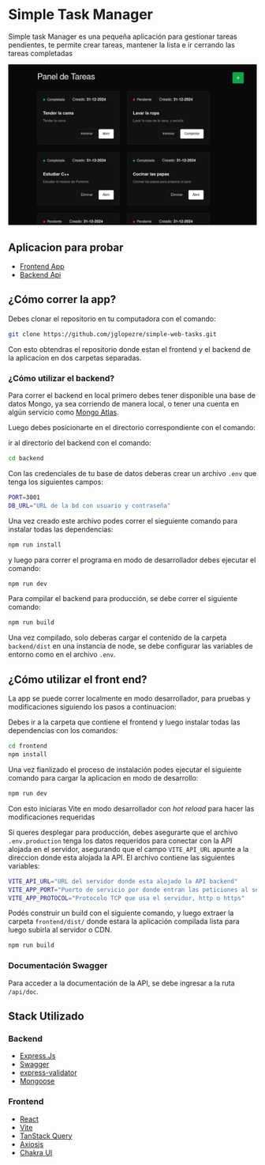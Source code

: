 


# Simple Task Manager
Simple task Manager es una pequeña aplicación para gestionar tareas pendientes, te permite crear tareas, mantener la lista e ir cerrando las tareas completadas

<img src="assets/simple-task-manager.png" alt="captura de pantalla" width="640">

## Aplicacion para probar

- [Frontend App](https://lucky-fairy-e98c1c.netlify.app/)
- [Backend Api](https://simple-web-tasks.onrender.com/api/tasks)

## ¿Cómo correr la app?

Debes clonar el repositorio en tu computadora con el comando:

```bash
git clone https://github.com/jglopezre/simple-web-tasks.git
```

Con esto obtendras el repositorio donde estan el frontend y el backend de la aplicacion en dos carpetas separadas.

### ¿Cómo utilizar el backend?
Para correr el backend en local primero debes
tener disponible una base de datos Mongo, ya sea corriendo de manera local, o tener una cuenta en algún servicio como [Mongo Atlas](https://www.mongodb.com/).

Luego debes posicionarte en el directorio correspondiente con el comando:

ir al directorio del backend con el comando:

```bash
cd backend
```

Con las credenciales de tu base de datos deberas crear un archivo `.env`  que tenga los siguientes campos:

```bash
PORT=3001
DB_URL="URL de la bd con usuario y contraseña"
```

Una vez creado este archivo podes correr el sieguiente comando para instalar todas las dependencias:

```bash
npm run install
```

y luego para correr el programa en modo de desarrollador debes ejecutar el comando:

```bash
npm run dev
```

Para compilar el backend para producción, se debe correr el siguiente comando:

```bash
npm run build
```
Una vez compilado, solo deberas cargar el contenido de la carpeta `backend/dist` en una instancia de node, se debe configurar las variables de entorno como en el archivo `.env`.

## ¿Cómo utilizar el front end?

La app se puede correr localmente en modo desarrollador, para pruebas y modificaciones siguiendo los pasos a continuacion:

Debes ir a la carpeta que contiene el frontend y luego instalar todas las dependencias con los comandos:

```bash
cd frontend
npm install
```

Una vez fianlizado el proceso de instalación podes ejecutar el siguiente comando para cargar la aplicacion en modo de desarrollo:

```bash
npm run dev
```
Con esto iniciaras Vite en modo desarrollador con *hot reload* para hacer las modificaciones requeridas

Si queres desplegar para producción, debes asegurarte que el archivo `.env.production` tenga los datos requeridos para conectar con la API alojada en el servidor, asegurando que el campo `VITE_API_URL` apunte a la direccion donde esta alojada la API. El archivo contiene las siguientes variables:

```bash
VITE_API_URL="URL del servidor donde esta alojado la API backend"
VITE_APP_PORT="Puerto de servicio por donde entran las peticiones al servidor"
VITE_APP_PROTOCOL="Protocolo TCP que usa el servidor, http o https"
```

Podés construir un build con el siguiente comando, y luego extraer la carpeta `frontend/dist/` donde estara la aplicación compilada lista para luego subirla al servidor o CDN.

```bash
npm run build
```

### Documentación Swagger

Para acceder a la documentación de la API, se debe ingresar a la ruta `/api/doc`.

## Stack Utilizado

### Backend
- [Express.Js](https://expressjs.com/)
- [Swagger](https://swagger.io/tools/swagger-ui/)
- [express-validator](https://express-validator.github.io/docs)
- [Mongoose](https://mongoosejs.com/)

### Frontend
- [React](https://es.react.dev/)
- [Vite](https://vite.dev/)
- [TanStack Query](https://tanstack.com/query/latest)
- [Axiosjs](https://axios-http.com/)
- [Chakra UI](https://www.chakra-ui.com/)

